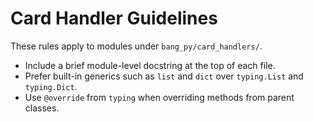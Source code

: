 # Card Handler Guidelines

These rules apply to modules under `bang_py/card_handlers/`.

- Include a brief module-level docstring at the top of each file.
- Prefer built-in generics such as `list` and `dict` over `typing.List` and `typing.Dict`.
- Use `@override` from `typing` when overriding methods from parent classes.
